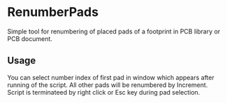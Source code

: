 # RenumberPads
Simple tool for renumbering of placed pads of a footprint in PCB library or PCB document.


## Usage
You can select number index of first pad in window which appears after running of the script. All other pads will be renumbered by Increment.\
Script is terminateed by right click or Esc key during pad selection.